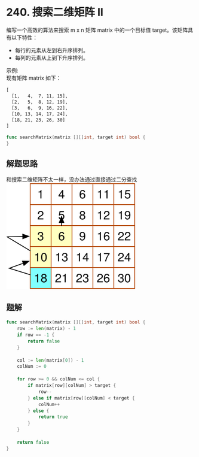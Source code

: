 # 240. 搜索二维矩阵 II
编写一个高效的算法来搜索 m x n 矩阵 matrix 中的一个目标值 target。该矩阵具有以下特性：
- 每行的元素从左到右升序排列。
- 每列的元素从上到下升序排列。

示例:  
现有矩阵 matrix 如下：

```
[
  [1,   4,  7, 11, 15],
  [2,   5,  8, 12, 19],
  [3,   6,  9, 16, 22],
  [10, 13, 14, 17, 24],
  [18, 21, 23, 26, 30]
]
```


```go
func searchMatrix(matrix [][]int, target int) bool {
}
```

## 解题思路
和搜索二维矩阵不太一样，没办法通过直接通过二分查找  
![matrix](./matrix.svg)


## 题解

```go
func searchMatrix(matrix [][]int, target int) bool {
    row := len(matrix) - 1
    if row == -1 {
        return false
    }
    
    col := len(matrix[0]) - 1
    colNum := 0
    
    for row >= 0 && colNum <= col {
        if matrix[row][colNum] > target {
            row--
        } else if matrix[row][colNum] < target {
            colNum++
        } else {
            return true
        }
    }
    
    return false
}
```
